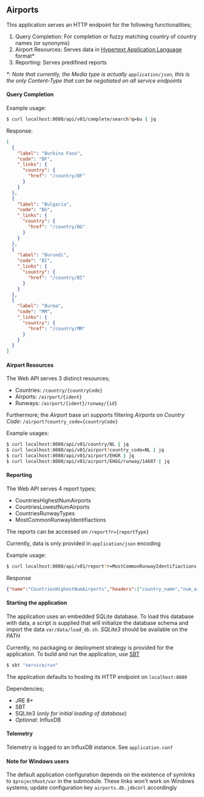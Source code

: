 Airports
------

This application serves an HTTP endpoint for the following functionalities;

1. Query Completion: For completion or fuzzy matching country of country names (or synonyms)
2. Airport Resources: Serves data in [Hypertext Application Language](http://stateless.co/hal_specification.html) format*
3. Reporting: Serves predifined reports

_*: Note that currently, the Media type is actually `application/json`, this is the only Content-Type that can be negotiated on all service endpoints_

#### Query Completion

Example usage:
```bash
$ curl localhost:8080/api/v01/complete/search?q=bu | jq
```

Response:
```json
[
  {
    "label": "Burkina Faso",
    "code": "BF",
    "_links": {
      "country": {
        "href": "/country/BF"
      }
    }
  },
  {
    "label": "Bulgaria",
    "code": "BG",
    "_links": {
      "country": {
        "href": "/country/BG"
      }
    }
  },
  {
    "label": "Burundi",
    "code": "BI",
    "_links": {
      "country": {
        "href": "/country/BI"
      }
    }
  },
  {
    "label": "Burma",
    "code": "MM",
    "_links": {
      "country": {
        "href": "/country/MM"
      }
    }
  }
]
```

#### Airport Resources

The Web API serves 3 distinct resources;

* Countries: `/country/{countryCode}`
* Airports: `/airport/{ident}`
* Runways: `/airport/{ident}/runway/{id}`

Furthermore; the _Airport_ base uri supports filtering _Airports_ on _Country Code_: `/airport?country_code={countryCode}`

Example usages:
```bash
$ curl localhost:8080/api/v01/country/NL | jq
$ curl localhost:8080/api/v01/airport?country_code=NL | jq
$ curl localhost:8080/api/v01/airport/EHGR | jq
$ curl localhost:8080/api/v01/airport/EHGG/runway/14687 | jq
```

#### Reporting

The Web API serves 4 report types;
* CountriesHighestNumAirports
* CountriesLowestNumAirports
* CountriesRunwayTypes
* MostCommonRunwayIdentifiactions

The reports can be accessed on `/report?r={reportType}`

Currently, data is only provided in `application/json` encoding

Example usage:
```bash
$ curl localhost:8080/api/v01/report?r=MostCommonRunwayIdentifiactions | jq -c
```

Response
```json
{"name":"CountriesHighestNumAirports","headers":["country_name","num_airports"],"data":[["United States","21501"],["Brazil","3839"],["Canada","2454"],["Australia","1908"],["Russia","920"],["France","789"],["Argentina","713"],["Germany","703"],["Colombia","700"],["Venezuela","592"]]}
```

#### Starting the application

The application uses an embedded SQLite database. To load this database with data, a script is supplied that will initialize the database schema and import the data `var/data/load_db.sh`. _SQLite3_ should be available on the _PATH_

Currently, no packaging or deployment strategy is provided for the application. To build and run the application, use [SBT](https://www.scala-sbt.org/)

```bash
$ sbt "service/run"
```

The application defaults to hosting its HTTP endpoint on `localhost:8080`

Dependencies;
* JRE 8+
* SBT
* SQLite3 (_only for initial loading of database_)
* _Optional_: InfluxDB

#### Telemetry

Telemetry is logged to an InfluxDB instance. See `application.conf`

#### Note for Windows users

The default application configuration depends on the existence of symlinks to `$projectRoot/var` in the submodule. These links won't work on Windows systems; update configuration key `airports.db.jdbcUrl` accordingly  